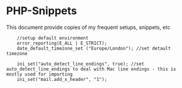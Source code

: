 # PHP-Snippets
This document provide copies of my frequent setups, snippets, etc

```
	//setup default environment
	error_reporting(E_ALL | E_STRICT);
	date_default_timezone_set ("Europe/London"); //set detault timezone
	
	ini_set("auto_detect_line_endings", true); //set auto_detect_line_endings to deal with Mac line endings - this is mostly used for importing
	ini_set("mail.add_x_header", "1");
  
  ```
